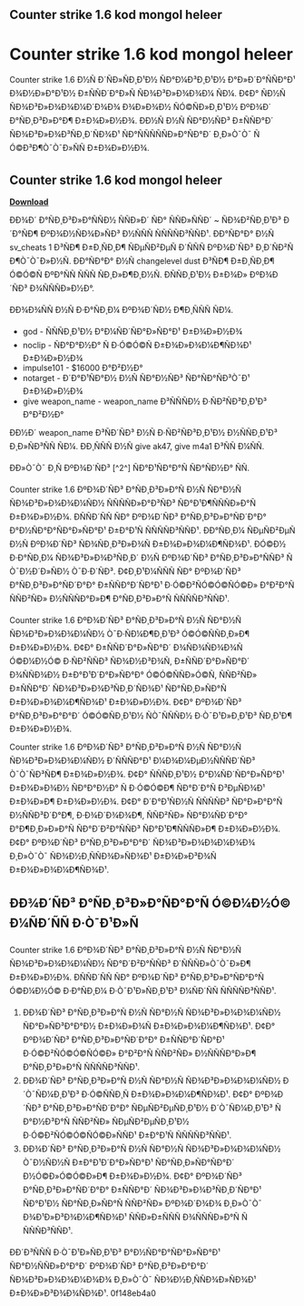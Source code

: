 ## Counter strike 1.6 kod mongol heleer

  
# Counter strike 1.6 kod mongol heleer
 
Counter strike 1.6 Ð½Ñ Ð´ÑÐ»ÑÐ¸Ð¹Ð½ ÑÐ°Ð¼Ð³Ð¸Ð¹Ð½ Ð°Ð»Ð´Ð°ÑÑÐ°Ð¹ Ð¾Ð½Ð»Ð°Ð¹Ð½ Ð±ÑÑÐ´Ð°Ð»Ñ ÑÐ¾Ð³Ð»Ð¾Ð¾Ð¼ ÑÐ¼. Ð¢Ð° ÑÐ½Ñ ÑÐ¾Ð³Ð»Ð¾Ð¾Ð¼Ð´Ð¾Ð¾ Ð¾Ð»Ð¾Ð½ ÑÓ©ÑÐ»Ð¸Ð¹Ð½ ÐºÐ¾Ð´ Ð°ÑÐ¸Ð³Ð»Ð°Ð¶ Ð±Ð¾Ð»Ð½Ð¾. Ð­Ð½Ñ Ð½Ñ ÑÐ°Ð½ÑÐ³ Ð±ÑÑÐ°Ð´ ÑÐ¾Ð³Ð»Ð¾Ð³ÑÐ¸Ð´ÑÐ¾Ð¹ ÑÐ°ÑÑÑÑÑÐ»Ð°ÑÐ°Ð´ Ð¸Ð»Ò¯Ò¯ ÑÓ©Ð³Ð¶Ò¯Ò¯Ð»ÑÑ Ð±Ð¾Ð»Ð½Ð¾.
 
## Counter strike 1.6 kod mongol heleer


[**Download**](https://www.google.com/url?q=https%3A%2F%2Furlca.com%2F2tLwSe&sa=D&sntz=1&usg=AOvVaw2vze-NXVc75jHtg9I4n-sz)

 
ÐÐ¾Ð´ Ð°ÑÐ¸Ð³Ð»Ð°ÑÑÐ½ ÑÑÐ»Ð´ ÑÐ° ÑÑÐ»ÑÑÐ´ ~ ÑÐ¾Ð²ÑÐ¸Ð¹Ð³ Ð´Ð°ÑÐ¶ ÐºÐ¾Ð½ÑÐ¾Ð»ÑÐ³ Ð½ÑÑÑ ÑÑÑÑÐ³ÑÑÐ¹. ÐÐ°ÑÐ°Ð° Ð½Ñ sv\_cheats 1 Ð³ÑÐ¶ Ð±Ð¸ÑÐ¸Ð¶ ÑÐµÑÐ²ÐµÑ Ð´ÑÑÑ ÐºÐ¾Ð´ÑÐ³ Ð¸Ð´ÑÐ²ÑÐ¶Ò¯Ò¯Ð»Ð½Ñ. ÐÐ°ÑÐ°Ð° Ð½Ñ changelevel dust Ð³ÑÐ¶ Ð±Ð¸ÑÐ¸Ð¶ Ó©Ó©Ñ ÐºÐ°ÑÑ ÑÑÑ ÑÐ¸Ð»Ð¶Ð¸Ð½Ñ. Ð­ÑÑÐ¸Ð¹Ð½ Ð±Ð¾Ð» ÐºÐ¾Ð´ÑÐ³ Ð¾ÑÑÑÐ»Ð½Ð°.
 
ÐÐ¾Ð¾ÑÑ Ð½Ñ Ð·Ð°ÑÐ¸Ð¼ ÐºÐ¾Ð´ÑÐ½ Ð¶Ð¸ÑÑÑ ÑÐ¼.
 
- god - ÑÑÑÐ¸Ð¹Ð½ Ð°Ð¼ÑÐ´ÑÐ°Ð»ÑÐ°Ð¹ Ð±Ð¾Ð»Ð½Ð¾
- noclip - ÑÐ°Ð°Ð½Ð° Ñ Ð·Ó©Ó©Ñ Ð±Ð¾Ð»Ð¾Ð¼Ð¶ÑÐ¾Ð¹ Ð±Ð¾Ð»Ð½Ð¾
- impulse101 - $16000 Ð°Ð²Ð½Ð°
- notarget - Ð´Ð°Ð¹ÑÐ°Ð½ Ð½Ñ ÑÐ°Ð½ÑÐ³ ÑÐ°ÑÐ°ÑÐ³Ò¯Ð¹ Ð±Ð¾Ð»Ð½Ð¾
- give weapon\_name - weapon\_name Ð³ÑÑÑÐ½ Ð·ÑÐ²ÑÐ³Ð¸Ð¹Ð³ Ð°Ð²Ð½Ð°

Ð­Ð½Ð´ weapon\_name Ð³ÑÐ´ÑÐ³ Ð½Ñ Ð·ÑÐ²ÑÐ³Ð¸Ð¹Ð½ Ð½ÑÑÐ¸Ð¹Ð³ Ð¸Ð»ÑÐ³ÑÑ ÑÐ¼. ÐÐ¸ÑÑÑ Ð½Ñ give ak47, give m4a1 Ð³ÑÑ Ð¼ÑÑ.
 
ÐÐ»Ò¯Ò¯ Ð¸Ñ ÐºÐ¾Ð´ÑÐ³ [^2^] ÑÐ°Ð¹ÑÐ°Ð°Ñ ÑÐ°ÑÐ½Ð° ÑÑ.

Counter strike 1.6 ÐºÐ¾Ð´ÑÐ³ Ð°ÑÐ¸Ð³Ð»Ð°Ñ Ð½Ñ ÑÐ°Ð½Ñ ÑÐ¾Ð³Ð»Ð¾Ð¾Ð¼ÑÐ½ ÑÑÑÑÐ»Ð°Ð³ÑÐ³ ÑÐ°Ð¹Ð¶ÑÑÑÐ»Ð°Ñ Ð±Ð¾Ð»Ð½Ð¾. ÐÑÑÐ´ÑÑ ÑÐ° ÐºÐ¾Ð´ÑÐ³ Ð°ÑÐ¸Ð³Ð»Ð°ÑÐ´Ð°Ð° Ð°Ð½ÑÐ°Ð°ÑÐ°Ð»ÑÐ°Ð¹ Ð±Ð°Ð¹Ñ ÑÑÑÑÐ³ÑÑÐ¹. ÐÐ°ÑÐ¸Ð¼ ÑÐµÑÐ²ÐµÑ Ð½Ñ ÐºÐ¾Ð´ÑÐ³ ÑÐ¾ÑÐ¸Ð³Ð»Ð¾Ñ Ð±Ð¾Ð»Ð¾Ð¼Ð¶ÑÐ¾Ð¹. ÐÓ©Ð½ Ð·Ð°ÑÐ¸Ð¼ ÑÐ¾Ð³Ð»Ð¾Ð³ÑÐ¸Ð´ Ð½Ñ ÐºÐ¾Ð´ÑÐ³ Ð°ÑÐ¸Ð³Ð»Ð°ÑÑÐ³ ÑÒ¯Ð½Ð´Ð»ÑÐ½ Ò¯Ð·Ð´ÑÐ³. Ð¢Ð¸Ð¹Ð¼ÑÑÑ ÑÐ° ÐºÐ¾Ð´ÑÐ³ Ð°ÑÐ¸Ð³Ð»Ð°ÑÐ´Ð°Ð° Ð±ÑÑÐ°Ð´ÑÐ°Ð¹ Ð·Ó©Ð²ÑÓ©Ó©ÑÓ©Ð» Ð°Ð²Ð°Ñ ÑÑÐ²ÑÐ» Ð½ÑÑÑÐ°Ð»Ð¶ Ð°ÑÐ¸Ð³Ð»Ð°Ñ ÑÑÑÑÐ³ÑÑÐ¹.
 
Counter strike 1.6 ÐºÐ¾Ð´ÑÐ³ Ð°ÑÐ¸Ð³Ð»Ð°Ñ Ð½Ñ ÑÐ°Ð½Ñ ÑÐ¾Ð³Ð»Ð¾Ð¾Ð¼ÑÐ½ Ò¯Ð·ÑÐ¼Ð¶Ð¸Ð¹Ð³ Ó©Ó©ÑÑÐ¸Ð»Ð¶ Ð±Ð¾Ð»Ð½Ð¾. Ð¢Ð° Ð±ÑÑÐ´Ð°Ð»ÑÐ°Ð´ Ð¾ÑÐ¾ÑÐ¾Ð¾Ñ Ó©Ð¼Ð½Ó© Ð·ÑÐ²ÑÑÐ³ ÑÐ¾Ð½Ð³Ð¾Ñ, Ð±ÑÑÐ´Ð°Ð»ÑÐ°Ð´ Ð¾ÑÑÐ¾Ð½ Ð±Ð°Ð¹Ð´Ð°Ð»ÑÐ°Ð° Ó©Ó©ÑÑÐ»Ó©Ñ, ÑÑÐ²ÑÐ» Ð±ÑÑÐ°Ð´ ÑÐ¾Ð³Ð»Ð¾Ð³ÑÐ¸Ð´ÑÐ¾Ð¹ ÑÐ°ÑÐ¸Ð»ÑÐ°Ñ Ð±Ð¾Ð»Ð¾Ð¼Ð¶ÑÐ¾Ð¹ Ð±Ð¾Ð»Ð½Ð¾. Ð¢Ð° ÐºÐ¾Ð´ÑÐ³ Ð°ÑÐ¸Ð³Ð»Ð°Ð°Ð´ Ó©Ó©ÑÐ¸Ð¹Ð½ ÑÒ¯ÑÑÑÐ½ Ð·Ò¯Ð¹Ð»Ð¸Ð¹Ð³ ÑÐ¸Ð¹Ð¶ Ð±Ð¾Ð»Ð½Ð¾.
 
Counter strike 1.6 ÐºÐ¾Ð´ÑÐ³ Ð°ÑÐ¸Ð³Ð»Ð°Ñ Ð½Ñ ÑÐ°Ð½Ñ ÑÐ¾Ð³Ð»Ð¾Ð¾Ð¼ÑÐ½ Ð´ÑÑÑÐ°Ð¹ Ð¼Ð¾Ð¼ÐµÐ½ÑÑÑÐ´ÑÐ³ Ò¯Ò¯ÑÐ³ÑÐ¶ Ð±Ð¾Ð»Ð½Ð¾. Ð¢Ð° ÑÑÑÐ¸Ð¹Ð½ Ð°Ð¼ÑÐ´ÑÐ°Ð»ÑÐ°Ð¹ Ð±Ð¾Ð»Ð¾Ð½ ÑÐ°Ð°Ð½Ð° Ñ Ð·Ó©Ó©Ð¶ ÑÐ°Ð´Ð°Ñ Ð³ÐµÑÐ¾Ð¹ Ð±Ð¾Ð»Ð¶ Ð±Ð¾Ð»Ð½Ð¾. Ð¢Ð° Ð´Ð°Ð¹ÑÐ½Ñ ÑÑÑÑÐ³ ÑÐ°Ð»Ð°Ð°Ñ Ð½ÑÑÐ³Ð´Ð°Ð¶, Ð·Ð¾Ð´Ð¾Ð¾Ð¶, ÑÑÐ²ÑÐ» ÑÐ°Ð¼ÑÐ´Ð°Ð° Ð°Ð¶Ð¸Ð»Ð»Ð°Ñ ÑÐ°Ð´Ð²Ð°ÑÑÐ³ ÑÐ°Ð¹Ð¶ÑÑÑÐ»Ð¶ Ð±Ð¾Ð»Ð½Ð¾. Ð¢Ð° ÐºÐ¾Ð´ÑÐ³ Ð°ÑÐ¸Ð³Ð»Ð°Ð°Ð´ ÑÐ¾Ð³Ð»Ð¾Ð¾Ð¼Ð¾Ð¾ Ð¸Ð»Ò¯Ò¯ ÑÐ¾Ð½Ð¸ÑÑÐ¾Ð»ÑÐ¾Ð¹ Ð±Ð¾Ð»Ð³Ð¾Ñ Ð±Ð¾Ð»Ð¾Ð¼Ð¶ÑÐ¾Ð¹.

## ÐÐ¾Ð´ÑÐ³ Ð°ÑÐ¸Ð³Ð»Ð°ÑÐ°Ð°Ñ Ó©Ð¼Ð½Ó© Ð¼ÑÐ´ÑÑ Ð·Ò¯Ð¹Ð»Ñ
 
Counter strike 1.6 ÐºÐ¾Ð´ÑÐ³ Ð°ÑÐ¸Ð³Ð»Ð°Ñ Ð½Ñ ÑÐ°Ð½Ñ ÑÐ¾Ð³Ð»Ð¾Ð¾Ð¼ÑÐ½ ÑÐ°Ð´Ð²Ð°ÑÑÐ³ Ð´ÑÑÑÐ»Ò¯Ò¯Ð»Ð¶ Ð±Ð¾Ð»Ð½Ð¾. ÐÑÑÐ´ÑÑ ÑÐ° ÐºÐ¾Ð´ÑÐ³ Ð°ÑÐ¸Ð³Ð»Ð°ÑÐ°Ð°Ñ Ó©Ð¼Ð½Ó© Ð·Ð°ÑÐ¸Ð¼ Ð·Ò¯Ð¹Ð»ÑÐ¸Ð¹Ð³ Ð¼ÑÐ´ÑÑ ÑÑÑÑÐ³ÑÑÐ¹.

1. ÐÐ¾Ð´ÑÐ³ Ð°ÑÐ¸Ð³Ð»Ð°Ñ Ð½Ñ ÑÐ°Ð½Ñ ÑÐ¾Ð³Ð»Ð¾Ð¾Ð¼ÑÐ½ ÑÐ°Ð»ÑÐ³Ð°Ð°Ð½ Ð±Ð¾Ð»Ð¾Ñ Ð±Ð¾Ð»Ð¾Ð¼Ð¶ÑÐ¾Ð¹. Ð¢Ð° ÐºÐ¾Ð´ÑÐ³ Ð°ÑÐ¸Ð³Ð»Ð°ÑÐ´Ð°Ð° Ð±ÑÑÐ°Ð´ÑÐ°Ð¹ Ð·Ó©Ð²ÑÓ©Ó©ÑÓ©Ð» Ð°Ð²Ð°Ñ ÑÑÐ²ÑÐ» Ð½ÑÑÑÐ°Ð»Ð¶ Ð°ÑÐ¸Ð³Ð»Ð°Ñ ÑÑÑÑÐ³ÑÑÐ¹.
2. ÐÐ¾Ð´ÑÐ³ Ð°ÑÐ¸Ð³Ð»Ð°Ñ Ð½Ñ ÑÐ°Ð½Ñ ÑÐ¾Ð³Ð»Ð¾Ð¾Ð¼ÑÐ½ Ð´Ò¯ÑÐ¼Ð¸Ð¹Ð³ Ð·Ó©ÑÑÐ¸Ñ Ð±Ð¾Ð»Ð¾Ð¼Ð¶ÑÐ¾Ð¹. Ð¢Ð° ÐºÐ¾Ð´ÑÐ³ Ð°ÑÐ¸Ð³Ð»Ð°ÑÐ´Ð°Ð° ÑÐµÑÐ²ÐµÑÐ¸Ð¹Ð½ Ð´Ò¯ÑÐ¼Ð¸Ð¹Ð³ ÑÐ°Ð½Ð³Ð°Ñ ÑÑÐ²ÑÐ» ÑÐµÑÐ²ÐµÑÐ¸Ð¹Ð½ Ð·Ó©Ð²ÑÓ©Ó©ÑÓ©Ð»ÑÑÐ¹ Ð±Ð°Ð¹Ñ ÑÑÑÑÐ³ÑÑÐ¹.
3. ÐÐ¾Ð´ÑÐ³ Ð°ÑÐ¸Ð³Ð»Ð°Ñ Ð½Ñ ÑÐ°Ð½Ñ ÑÐ¾Ð³Ð»Ð¾Ð¾Ð¼ÑÐ½ Ò¯Ð½ÑÐ½Ñ Ð±Ð°Ð¹Ð´Ð°Ð»ÑÐ°Ð¹ ÑÐ°ÑÐ¸Ð»ÑÐ°ÑÐ°Ð´ Ð½Ó©Ð»Ó©Ó©Ð»Ð¶ Ð±Ð¾Ð»Ð½Ð¾. Ð¢Ð° ÐºÐ¾Ð´ÑÐ³ Ð°ÑÐ¸Ð³Ð»Ð°ÑÐ´Ð°Ð° Ð±ÑÑÐ°Ð´ ÑÐ¾Ð³Ð»Ð¾Ð³ÑÐ¸Ð´ÑÐ°Ð¹ ÑÐ°Ð¹Ð½ ÑÐ°ÑÐ¸Ð»ÑÐ°Ñ ÑÑÐ²ÑÐ» ÐºÐ¾Ð´Ð¾Ð¾ Ð¸Ð»Ò¯Ò¯ Ð¾Ð¹Ð»Ð³Ð¾Ð¼Ð¶ÑÐ¾Ð¹ ÑÑÐ»Ð±ÑÑÑ Ð¾ÑÑÑÐ»Ð°Ñ ÑÑÑÑÐ³ÑÑÐ¹.

Ð­Ð´Ð³ÑÑÑ Ð·Ò¯Ð¹Ð»ÑÐ¸Ð¹Ð³ Ð°Ð½ÑÐ°Ð°ÑÐ°Ð»ÑÐ°Ð¹ ÑÐ°Ð½ÑÑÐ»Ð°Ð°Ð´ ÐºÐ¾Ð´ÑÐ³ Ð°ÑÐ¸Ð³Ð»Ð°Ð°Ð´ ÑÐ¾Ð³Ð»Ð¾Ð¾Ð¼Ð¾Ð¾ Ð¸Ð»Ò¯Ò¯ ÑÐ¾Ð½Ð¸ÑÑÐ¾Ð»ÑÐ¾Ð¹ Ð±Ð¾Ð»Ð³Ð¾Ð¾ÑÐ¾Ð¹.
 0f148eb4a0
